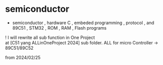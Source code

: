 # semiconductor 

+ semiconductor , hardware C , embeded programming , protocol , and 89C51 , STM32 ,  ROM , RAM , Flash programs <br>


! I will rewrite all sub function in One Project <br>
at [C51 yang ALLinOneProject 2024] sub folder.  ALL for micro Controller -> 89C51/89C52 <br>

from 2024/02/25  <br>
